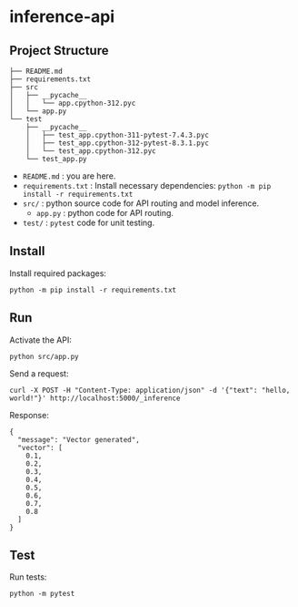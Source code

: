 # inference-api

## Project Structure

```
├── README.md
├── requirements.txt
├── src
│   ├── __pycache__
│   │   └── app.cpython-312.pyc
│   └── app.py
└── test
    ├── __pycache__
    │   ├── test_app.cpython-311-pytest-7.4.3.pyc
    │   ├── test_app.cpython-312-pytest-8.3.1.pyc
    │   └── test_app.cpython-312.pyc
    └── test_app.py
```

- `README.md`
: you are here.
- `requirements.txt`
: Install necessary dependencies: `python -m pip install -r requirements.txt`
- `src/`
: python source code for API routing and model inference.
    - `app.py`
    : python code for API routing.
- `test/`
: `pytest` code for unit testing.


## Install
Install required packages:

```shell
python -m pip install -r requirements.txt
```

## Run
Activate the API:

```shell
python src/app.py
```

Send a request:

```shell
curl -X POST -H "Content-Type: application/json" -d '{"text": "hello, world!"}' http://localhost:5000/_inference
```

Response:

```shell
{
  "message": "Vector generated",
  "vector": [
    0.1,
    0.2,
    0.3,
    0.4,
    0.5,
    0.6,
    0.7,
    0.8
  ]
}
```

## Test
Run tests:

```shell
python -m pytest
```
